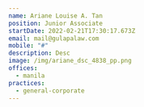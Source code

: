 ```yaml
---
name: Ariane Louise A. Tan
position: Junior Associate
startDate: 2022-02-21T17:30:17.673Z
email: mail@gulapalaw.com
mobile: "#"
description: Desc
image: /img/ariane_dsc_4838_pp.png
offices:
  - manila
practices:
  - general-corporate
---
```

